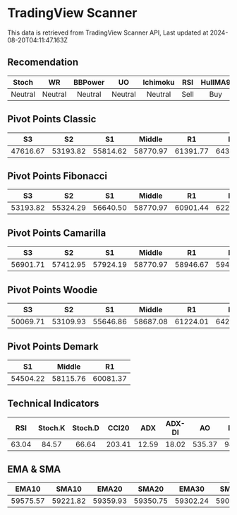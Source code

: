 # TradingView Scanner
This data is retrieved from TradingView Scanner API, Last updated at 2024-08-20T04:11:47.163Z

## Recomendation
| Stoch | WR | BBPower | UO | Ichimoku | RSI | HullMA9 |
| :---: | :---: | :---: | :---: | :---: | :---: | :---: |
| Neutral | Neutral | Neutral | Neutral | Neutral | Sell | Buy |

## Pivot Points Classic
| S3 | S2 | S1 | Middle | R1 | R2 | R3 |
| :---: | :---: | :---: | :---: | :---: | :---: | :---: |
| 47616.67 | 53193.82 | 55814.62 | 58770.97 | 61391.77 | 64348.12 | 69925.27 |

## Pivot Points Fibonacci
| S3 | S2 | S1 | Middle | R1 | R2 | R3 |
| :---: | :---: | :---: | :---: | :---: | :---: | :---: |
| 53193.82 | 55324.29 | 56640.50 | 58770.97 | 60901.44 | 62217.65 | 64348.12 |

## Pivot Points Camarilla
| S3 | S2 | S1 | Middle | R1 | R2 | R3 |
| :---: | :---: | :---: | :---: | :---: | :---: | :---: |
| 56901.71 | 57412.95 | 57924.19 | 58770.97 | 58946.67 | 59457.91 | 59969.15 |

## Pivot Points Woodie
| S3 | S2 | S1 | Middle | R1 | R2 | R3 |
| :---: | :---: | :---: | :---: | :---: | :---: | :---: |
| 50069.71 | 53109.93 | 55646.86 | 58687.08 | 61224.01 | 64264.23 | 66801.15 |

## Pivot Points Demark
| S1 | Middle | R1 |
| :---: | :---: | :---: |
| 54504.22 | 58115.76 | 60081.37 |

## Technical Indicators
| RSI | Stoch.K | Stoch.D | CCI20 | ADX | ADX-DI | AO | Mom | MACD | MACD | W.R | HullMA9 |
| :---: | :---: | :---: | :---: | :---: | :---: | :---: | :---: | :---: | :---: | :---: | :---: |
| 63.04 | 84.57 | 66.64 | 203.41 | 12.59 | 18.02 | 535.37 | 941.24 | 187.70 | 17.96 | -3.39 | 60472.77 |

## EMA & SMA
| EMA10 | SMA10 | EMA20 | SMA20 | EMA30 | SMA30 | EMA50 | SMA50 | EMA100 | SMA100 | EMA200 | SMA200 |
| :---: | :---: | :---: | :---: | :---: | :---: | :---: | :---: | :---: | :---: | :---: | :---: |
| 59575.57 | 59221.82 | 59359.93 | 59350.75 | 59302.24 | 59050.42 | 59333.67 | 59240.78 | 59881.96 | 58764.93 | 60913.97 | 62408.21 |